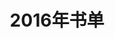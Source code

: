 ---
layout: book
title: 2016年书单
category: 阅读
keywords: 书单，2016
books: 
    - title: 1984
      status: 已读
      author: 【英】乔治·奥威尔  译 林东泰 
      publisher: 中国画报
      language: 中文
      link: http://book.douban.com/subject/6784663/
      cover: http://img3.doubanio.com/lpic/s6890938.jpg
      description: 需要反复看，经典之作
    - title: 雪国
      status: 已读
      author: 【日】川端康成 译 叶渭渠 / 唐月梅
      publisher: 南海出版公司
      language: 中文
      link: http://book.douban.com/subject/24736899/
      cover: http://img3.douban.com/lpic/s27018761.jpg
      description: 景色与人物情感刻画很细腻，但有些看不懂~
    - title: 古诗十九首与乐府诗选评
      status: 已读
      author: 曹旭
      publisher: 上海古籍出版社
      language: 中文
      link: http://book.douban.com/subject/10345332/
      cover: http://img3.doubanio.com/lpic/s8915587.jpg
      description: 南朝乐府诗很好，清丽婉转，自然质朴
    - title: 温柔的夜
      status: 已读
      author: 三毛
      publisher:  北京十月文艺出版社
      language: 中文
      link: http://book.douban.com/subject/3673672/
      cover: http://img3.douban.com/lpic/s3734480.jpg
      description: 三毛的的所遇记录
    - title: 三体全集
      status: 已读
      author: 刘慈欣
      publisher: 重庆出版社
      language: 中文
      link: http://book.douban.com/subject/6518605/
      cover: http://img3.doubanio.com/lpic/s28357056.jpg
      description: 科幻小说写得很震撼……
    - title: 岛上书店
      status: 已读
      author: 刘慈欣
      publisher: 江苏凤凰文艺出版社
      language: 中文
      link: http://book.douban.com/subject/26340138/
      cover: http://img3.douban.com/lpic/s28049685.jpg
      description: 温暖的小说
---